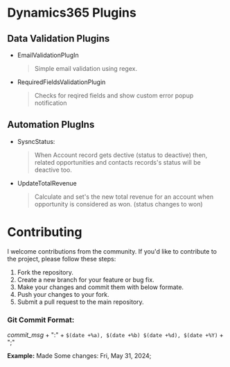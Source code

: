 # Dynamics365 Plugins

## Data Validation Plugins
- EmailValidationPlugIn
    > Simple email validation using regex.
- RequiredFieldsValidationPlugin
    > Checks for reqired fields and show custom error popup notification

## Automation PlugIns
- SysncStatus:
  > When Account record gets dective (status to deactive) then, related opportunities and contacts records's status will be deactive too.
- UpdateTotalRevenue
  > Calculate and set's the new total revenue for an account when opportunity is considered as won. (status changes to won)

# Contributing

I welcome contributions from the community. If you'd like to contribute to the project, please follow these steps:

1. Fork the repository.
2. Create a new branch for your feature or bug fix.
3. Make your changes and commit them with below formate.
4. Push your changes to your fork.
5. Submit a pull request to the main repository.

### Git Commit Format:

<i>commit_msg</i> + ":" + `$(date +%a), $(date +%b) $(date +%d), $(date +%Y)` + ";"

<b>Example:</b> Made Some changes:  Fri, May 31, 2024;
